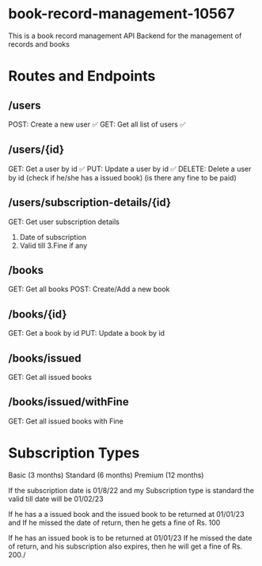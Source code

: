 # book-record-management-10567

This is a book record management API Backend for the management of records and books

# Routes and Endpoints

## /users

POST: Create a new user ✅
GET: Get all list of users ✅

## /users/{id}

GET: Get a user by id ✅
PUT: Update a user by id ✅
DELETE: Delete a user by id (check if he/she has a issued book) (is there any fine to be paid)

## /users/subscription-details/{id}

GET: Get user subscription details

1. Date of subscription
2. Valid till
3.Fine if any

## /books

GET: Get all books
POST: Create/Add a new book

## /books/{id}

GET: Get a book by id
PUT: Update a book by id

## /books/issued

GET: Get all issued books

## /books/issued/withFine

GET: Get all issued books with Fine

# Subscription Types

Basic (3 months)
Standard (6 months)
Premium (12 months)

If the subscription date is 01/8/22
and my Subscription type is standard
the valid till date will be 01/02/23

If he has a a issued book and the issued book to be returned at 01/01/23
and If he missed the date of return, then he gets a fine of Rs. 100 

If he has an issued book is to be returned at 01/01/23
If he missed the date of return, and his subscription also expires, then he will get a fine of Rs. 200./